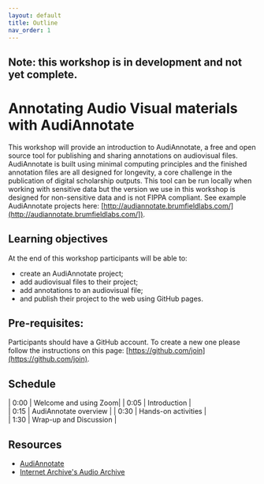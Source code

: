 ```yaml
---
layout: default
title: Outline
nav_order: 1
---
```


## Note: this workshop is in development and not yet complete.

# Annotating Audio Visual materials with AudiAnnotate

This workshop will provide an introduction to AudiAnnotate, a free and open source tool for publishing and sharing annotations on audiovisual files. AudiAnnotate is built using minimal computing principles and the finished annotation files are all designed for longevity, a core challenge in the publication of digital scholarship outputs. This tool can be run locally when working with sensitive data but the version we use in this workshop is designed for non-sensitive data and is not FIPPA compliant. See example AudiAnnotate projects here: [http://audiannotate.brumfieldlabs.com/](http://audiannotate.brumfieldlabs.com/]).

## Learning objectives

At the end of this workshop participants will be able to:
* create an AudiAnnotate project;
* add audiovisual files to their project;
* add annotations to an audiovisual file;
* and publish their project to the web using GitHub pages.

## Pre-requisites:

Participants should have a GitHub account. To create a new one please follow the instructions on this page: [https://github.com/join](https://github.com/join).

## Schedule

| 0:00 | Welcome and using Zoom|
| 0:05 | Introduction |  
| 0:15 | AudiAnnotate overview |
| 0:30 | Hands-on activities |   
| 1:30 | Wrap-up and Discussion |

## Resources
* [AudiAnnotate](http://audiannotate.brumfieldlabs.com/])
* [Internet Archive's Audio Archive](https://archive.org/details/audio)
